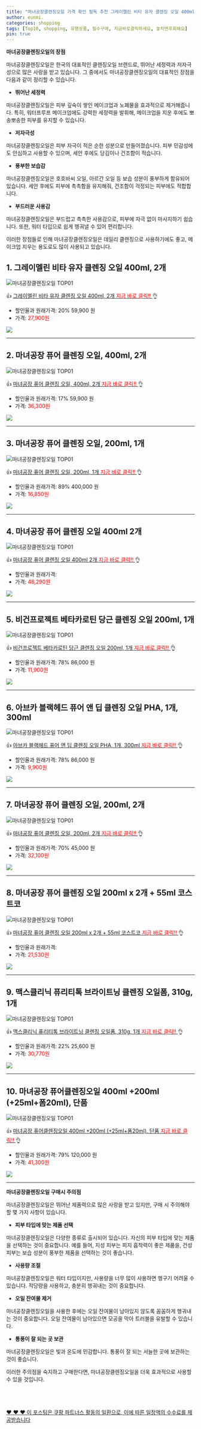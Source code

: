 ```yaml
---
title: "마녀공장클렌징오일 가격 확인 필독 추천 그레이멜린 비타 유자 클렌징 오일 400ml, 2개 비교 장점 구매가이드"
author: eunmi.
categories: shopping
tags: [Top10, shopping, 유행상품, 필수구매, 지금바로클릭하세요, 놓치면후회해요]
pin: true
---
```

**마녀공장클렌징오일의 장점**

마녀공장클렌징오일은 한국의 대표적인 클렌징오일 브랜드로, 뛰어난 세정력과 저자극성으로 많은 사랑을 받고 있습니다. 그 중에서도 마녀공장클렌징오일의 대표적인 장점을 다음과 같이 정리할 수 있습니다.

* **뛰어난 세정력**

마녀공장클렌징오일은 피부 깊숙이 쌓인 메이크업과 노폐물을 효과적으로 제거해줍니다. 특히, 워터프루프 메이크업에도 강력한 세정력을 발휘해, 메이크업을 지운 후에도 뽀송뽀송한 피부를 유지할 수 있습니다.

* **저자극성**

마녀공장클렌징오일은 피부 자극이 적은 순한 성분으로 만들어졌습니다. 피부 민감성에도 안심하고 사용할 수 있으며, 세안 후에도 당김이나 건조함이 적습니다.

* **풍부한 보습감**

마녀공장클렌징오일은 호호바씨 오일, 아르간 오일 등 보습 성분이 풍부하게 함유되어 있습니다. 세안 후에도 피부에 촉촉함을 유지해줘, 건조함이 걱정되는 피부에도 적합합니다.

* **부드러운 사용감**

마녀공장클렌징오일은 부드럽고 촉촉한 사용감으로, 피부에 자극 없이 마사지하기 쉽습니다. 또한, 워터 타입으로 쉽게 헹궈낼 수 있어 편리합니다.

이러한 장점들로 인해 마녀공장클렌징오일은 데일리 클렌징으로 사용하기에도 좋고, 메이크업 지우는 용도로도 많이 사용되고 있습니다.

   

## 1. 그레이멜린 비타 유자 클렌징 오일 400ml, 2개

![마녀공장클렌징오일 TOP01](https://thumbnail7.coupangcdn.com/thumbnails/remote/230x230ex/image/vendor_inventory/5ecb/d18a121fa3d218b526a252a4de5cd3446b7984931045b6ab2874c06b0785.jpg)


👍 [그레이멜린 비타 유자 클렌징 오일 400ml, 2개 <font color=red> 지금 바로 클릭!! </font> ](https://link.coupang.com/re/AFFSDP?lptag=AF3617701&subid=GithubCoopas&pageKey=5079513709&traceid=V0-153&itemId=18773807871&vendorItemId=85905362387) 👌 


- 할인율과 원래가격: 20%  59,900   원
- 가격: <span style='color:red'>27,900원</span>

[![](/discount_price.png)](https://link.coupang.com/re/AFFSDP?lptag=AF3617701&subid=GithubCoopas&pageKey=5079513709&traceid=V0-153&itemId=18773807871&vendorItemId=85905362387)

---


   

## 2. 마녀공장 퓨어 클렌징 오일, 400ml, 2개

![마녀공장클렌징오일 TOP01](https://thumbnail9.coupangcdn.com/thumbnails/remote/230x230ex/image/vendor_inventory/7500/6e09ff22fb0c3cfb3af4cf884479e67886fcbb2fd1f491936e305aff9706.jpg)


👍 [마녀공장 퓨어 클렌징 오일, 400ml, 2개 <font color=red> 지금 바로 클릭!! </font> ](https://link.coupang.com/re/AFFSDP?lptag=AF3617701&subid=GithubCoopas&pageKey=6165729062&traceid=V0-153&itemId=8661397556&vendorItemId=87354046418) 👌 


- 할인율과 원래가격: 17%  59,900   원
- 가격: <span style='color:red'>36,300원</span>

[![](/discount_price.png)](https://link.coupang.com/re/AFFSDP?lptag=AF3617701&subid=GithubCoopas&pageKey=6165729062&traceid=V0-153&itemId=8661397556&vendorItemId=87354046418)

---


   

## 3. 마녀공장 퓨어 클렌징 오일, 200ml, 1개

![마녀공장클렌징오일 TOP01](https://thumbnail6.coupangcdn.com/thumbnails/remote/230x230ex/image/vendor_inventory/d149/0eeaa67a3342690b4568fd8ae3d576ee2221bacd3a01f6f6850b6e875553.png)


👍 [마녀공장 퓨어 클렌징 오일, 200ml, 1개 <font color=red> 지금 바로 클릭!! </font> ](https://link.coupang.com/re/AFFSDP?lptag=AF3617701&subid=GithubCoopas&pageKey=6165729062&traceid=V0-153&itemId=19690825270&vendorItemId=87128577539) 👌 


- 할인율과 원래가격: 89%  400,000   원
- 가격: <span style='color:red'>16,850원</span>

[![](/discount_price.png)](https://link.coupang.com/re/AFFSDP?lptag=AF3617701&subid=GithubCoopas&pageKey=6165729062&traceid=V0-153&itemId=19690825270&vendorItemId=87128577539)

---


   

## 4. 마녀공장 퓨어 클렌징 오일 400ml 2개

![마녀공장클렌징오일 TOP01](https://thumbnail6.coupangcdn.com/thumbnails/remote/230x230ex/image/vendor_inventory/40c1/3ab028c049f4f5c09d04d616775ce025fcf8ed861c8275458aafeedb47d1.png)


👍 [마녀공장 퓨어 클렌징 오일 400ml 2개 <font color=red> 지금 바로 클릭!! </font> ](https://link.coupang.com/re/AFFSDP?lptag=AF3617701&subid=GithubCoopas&pageKey=7508280151&traceid=V0-153&itemId=19668056087&vendorItemId=87617889375) 👌 


- 할인율과 원래가격: 
- 가격: <span style='color:red'>48,290원</span>

[![](/discount_price.png)](https://link.coupang.com/re/AFFSDP?lptag=AF3617701&subid=GithubCoopas&pageKey=7508280151&traceid=V0-153&itemId=19668056087&vendorItemId=87617889375)

---


   

## 5. 비건프로젝트 베타카로틴 당근 클렌징 오일 200ml, 1개

![마녀공장클렌징오일 TOP01](https://thumbnail9.coupangcdn.com/thumbnails/remote/230x230ex/image/vendor_inventory/d609/36f8b10cebeb0586bd4d288167dc2d303e2d19f25e7988e8e23824d661c5.jpg)


👍 [비건프로젝트 베타카로틴 당근 클렌징 오일 200ml, 1개 <font color=red> 지금 바로 클릭!! </font> ](https://link.coupang.com/re/AFFSDP?lptag=AF3617701&subid=GithubCoopas&pageKey=6610396711&traceid=V0-153&itemId=14987135675&vendorItemId=86546260647) 👌 


- 할인율과 원래가격: 78%  86,000   원
- 가격: <span style='color:red'>11,900원</span>

[![](/discount_price.png)](https://link.coupang.com/re/AFFSDP?lptag=AF3617701&subid=GithubCoopas&pageKey=6610396711&traceid=V0-153&itemId=14987135675&vendorItemId=86546260647)

---


   

## 6. 아브카 블랙헤드 퓨어 앤 딥 클렌징 오일 PHA, 1개, 300ml

![마녀공장클렌징오일 TOP01](https://thumbnail7.coupangcdn.com/thumbnails/remote/230x230ex/image/retail/images/2023/05/08/18/4/cedd97e2-5ddf-4a3e-929a-33f3c4e8b10f.jpg)


👍 [아브카 블랙헤드 퓨어 앤 딥 클렌징 오일 PHA, 1개, 300ml <font color=red> 지금 바로 클릭!! </font> ](https://link.coupang.com/re/AFFSDP?lptag=AF3617701&subid=GithubCoopas&pageKey=7320788701&traceid=V0-153&itemId=18775701944&vendorItemId=85907215785) 👌 


- 할인율과 원래가격: 78%  86,000   원
- 가격: <span style='color:red'>9,900원</span>

[![](/discount_price.png)](https://link.coupang.com/re/AFFSDP?lptag=AF3617701&subid=GithubCoopas&pageKey=7320788701&traceid=V0-153&itemId=18775701944&vendorItemId=85907215785)

---


   

## 7. 마녀공장 퓨어 클렌징 오일, 200ml, 2개

![마녀공장클렌징오일 TOP01](https://thumbnail8.coupangcdn.com/thumbnails/remote/230x230ex/image/vendor_inventory/6c44/fef042d44731ca6669c3cef17cf410dd26eea650789169a976ca232a219d.JPG)


👍 [마녀공장 퓨어 클렌징 오일, 200ml, 2개 <font color=red> 지금 바로 클릭!! </font> ](https://link.coupang.com/re/AFFSDP?lptag=AF3617701&subid=GithubCoopas&pageKey=6165729062&traceid=V0-153&itemId=18708349076&vendorItemId=82826257722) 👌 


- 할인율과 원래가격: 70%  45,000   원
- 가격: <span style='color:red'>32,100원</span>

[![](/discount_price.png)](https://link.coupang.com/re/AFFSDP?lptag=AF3617701&subid=GithubCoopas&pageKey=6165729062&traceid=V0-153&itemId=18708349076&vendorItemId=82826257722)

---


   

## 8. 마녀공장 퓨어 클렌징 오일 200ml x 2개 + 55ml 코스트코

![마녀공장클렌징오일 TOP01](https://thumbnail9.coupangcdn.com/thumbnails/remote/230x230ex/image/vendor_inventory/c447/febf8e8c144fce939783285e29db232a6e4cd6b1b1656d29266905fdf935.jpg)


👍 [마녀공장 퓨어 클렌징 오일 200ml x 2개 + 55ml 코스트코 <font color=red> 지금 바로 클릭!! </font> ](https://link.coupang.com/re/AFFSDP?lptag=AF3617701&subid=GithubCoopas&pageKey=6167516537&traceid=V0-153&itemId=12014465863&vendorItemId=84409633685) 👌 


- 할인율과 원래가격: 
- 가격: <span style='color:red'>21,530원</span>

[![](/discount_price.png)](https://link.coupang.com/re/AFFSDP?lptag=AF3617701&subid=GithubCoopas&pageKey=6167516537&traceid=V0-153&itemId=12014465863&vendorItemId=84409633685)

---


   

## 9. 맥스클리닉 퓨리티톡 브라이트닝 클렌징 오일폼, 310g, 1개

![마녀공장클렌징오일 TOP01](https://thumbnail7.coupangcdn.com/thumbnails/remote/230x230ex/image/retail/images/407135041497182-a4b8e125-b5e0-44e2-a649-4ce32fc23021.jpg)


👍 [맥스클리닉 퓨리티톡 브라이트닝 클렌징 오일폼, 310g, 1개 <font color=red> 지금 바로 클릭!! </font> ](https://link.coupang.com/re/AFFSDP?lptag=AF3617701&subid=GithubCoopas&pageKey=5727587582&traceid=V0-153&itemId=9600466634&vendorItemId=76884981035) 👌 


- 할인율과 원래가격: 22%  25,600   원
- 가격: <span style='color:red'>30,770원</span>

[![](/discount_price.png)](https://link.coupang.com/re/AFFSDP?lptag=AF3617701&subid=GithubCoopas&pageKey=5727587582&traceid=V0-153&itemId=9600466634&vendorItemId=76884981035)

---


   

## 10. 마녀공장 퓨어클렌징오일 400ml +200ml (+25ml+폼20ml), 단품

![마녀공장클렌징오일 TOP01](https://thumbnail8.coupangcdn.com/thumbnails/remote/230x230ex/image/vendor_inventory/edf6/d68f2fc7b2093cca454fa382976eb734cb1b831b14c56714b904568c6295.jpg)


👍 [마녀공장 퓨어클렌징오일 400ml +200ml (+25ml+폼20ml), 단품 <font color=red> 지금 바로 클릭!! </font> ](https://link.coupang.com/re/AFFSDP?lptag=AF3617701&subid=GithubCoopas&pageKey=7470627940&traceid=V0-153&itemId=19492855137&vendorItemId=78402537416) 👌 


- 할인율과 원래가격: 79%  120,000   원
- 가격: <span style='color:red'>41,300원</span>

[![](/discount_price.png)](https://link.coupang.com/re/AFFSDP?lptag=AF3617701&subid=GithubCoopas&pageKey=7470627940&traceid=V0-153&itemId=19492855137&vendorItemId=78402537416)

---
**마녀공장클렌징오일 구매시 주의점**

마녀공장클렌징오일은 뛰어난 제품력으로 많은 사랑을 받고 있지만, 구매 시 주의해야 할 몇 가지 사항이 있습니다.

* **피부 타입에 맞는 제품 선택**

마녀공장클렌징오일은 다양한 종류로 출시되어 있습니다. 자신의 피부 타입에 맞는 제품을 선택하는 것이 중요합니다. 예를 들어, 지성 피부는 피지 흡착력이 좋은 제품을, 건성 피부는 보습 성분이 풍부한 제품을 선택하는 것이 좋습니다.

* **사용량 조절**

마녀공장클렌징오일은 워터 타입이지만, 사용량을 너무 많이 사용하면 헹구기 어려울 수 있습니다. 적당량을 사용하고, 충분히 헹궈내는 것이 중요합니다.

* **오일 잔여물 제거**

마녀공장클렌징오일을 사용한 후에는 오일 잔여물이 남아있지 않도록 꼼꼼하게 헹궈내는 것이 중요합니다. 오일 잔여물이 남아있으면 모공을 막아 트러블을 유발할 수 있습니다.

* **통풍이 잘 되는 곳 보관**

마녀공장클렌징오일은 빛과 온도에 민감합니다. 통풍이 잘 되는 서늘한 곳에 보관하는 것이 좋습니다.

이러한 주의점을 숙지하고 구매한다면, 마녀공장클렌징오일을 더욱 효과적으로 사용할 수 있을 것입니다.<br><br><br><br><br> [ ❤ ❤ ❤ 이 포스팅은 쿠팡 파트너스 활동의 일환으로, 이에 따른 일정액의 수수료를 제공받습니다](https://link.coupang.com/a/bcEFyh)